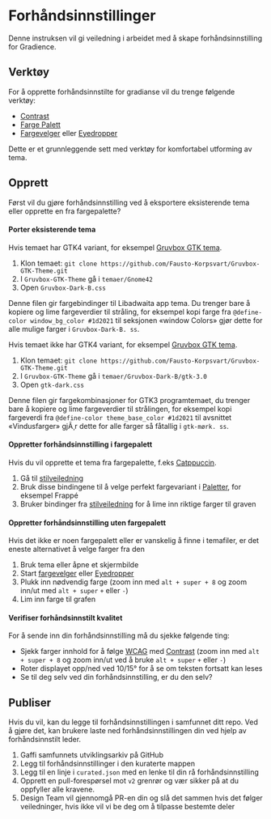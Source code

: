 # Forhåndsinnstillinger

Denne instruksen vil gi veiledning i arbeidet med å skape forhåndsinnstilling for Gradience.

## Verktøy

For å opprette forhåndsinnstilte for gradianse vil du trenge følgende verktøy:

- [Contrast](https://flathub.org/apps/details/org.gnome.design.Contrast)
- [Farge Palett](https://flathub.org/apps/details/org.gnome.design.Palette)
- [Fargevelger](https://extensions.gnome.org/extension/3396/color-picker) eller [Eyedropper](https://github.com/FineFindus/eyedropper)

Dette er et grunnleggende sett med verktøy for komfortabel utforming av tema.

## Opprett

Først vil du gjøre forhåndsinnstilling ved å eksportere eksisterende tema eller opprette en fra fargepalette?

#### Porter eksisterende tema

Hvis temaet har GTK4 variant, for eksempel [Gruvbox GTK tema](https://github.com/Fausto-Korpsvart/Gruvbox-GTK-Theme).

1. Klon temaet: `git clone https://github.com/Fausto-Korpsvart/Gruvbox-GTK-Theme.git`
2. I `Gruvbox-GTK-Theme` gå i `temaer/Gnome42`
3. Open `Gruvbox-Dark-B.css`

Denne filen gir fargebindinger til Libadwaita app tema. Du trenger bare å kopiere og lime fargeverdier til stråling, for eksempel kopi farge fra `@define-color window_bg_color #1d2021` til seksjonen «window Colors» gjør dette for alle mulige farger i `Gruvbox-Dark-B. ss`.

Hvis temaet ikke har GTK4 variant, for eksempel [Gruvbox GTK tema](https://github.com/Fausto-Korpsvart/Gruvbox-GTK-Theme).

1. Klon temaet: `git clone https://github.com/Fausto-Korpsvart/Gruvbox-GTK-Theme.git`
2. I `Gruvbox-GTK-Theme` gå i `temaer/Gruvbox-Dark-B/gtk-3.0`
3. Open `gtk-dark.css`

Denne filen gir fargekombinasjoner for GTK3 programtemaet, du trenger bare å kopiere og lime fargeverdier til strålingen, for eksempel kopi fargeverdi fra `@define-color theme_base_color #1d2021` til avsnittet «Vindusfarger» gjÃ¸r dette for alle farger så fåtallig i `gtk-mørk. ss`.

#### Oppretter forhåndsinnstilling i fargepalett

Hvis du vil opprette et tema fra fargepalette, f.eks [Catppuccin](https://github.com/catppuccin/catppuccin).

1. Gå til [stilveiledning](https://github.com/catppuccin/catppuccin/blob/main/docs/style-guide.md)
2. Bruk disse bindingene til å velge perfekt fargevariant i [Paletter](https://github.com/catppuccin/catppuccin#-palettes), for eksempel Frappé
3. Bruker bindinger fra [stilveiledning](https://github.com/catppuccin/catppuccin/blob/main/docs/style-guide.md) for å lime inn riktige farger til graven

#### Oppretter forhåndsinnstilling uten fargepalett

Hvis det ikke er noen fargepalett eller er vanskelig å finne i temafiler, er det eneste alternativet å velge farger fra den

1. Bruk tema eller åpne et skjermbilde
2. Start [fargevelger](https://extensions.gnome.org/extension/3396/color-picker) eller [Eyedropper](https://github.com/FineFindus/eyedropper)
3. Plukk inn nødvendig farge (zoom inn med `alt + super + 8` og zoom inn/ut med `alt + super` `+` eller `-`)
4. Lim inn farge til grafen

#### Verifiser forhåndsinnstilt kvalitet

For å sende inn din forhåndsinnstilling må du sjekke følgende ting:

- Sjekk farger innhold for å følge [WCAG](https://www.w3.org/WAI/standards-guidelines/wcag) med [Contrast](https://flathub.org/apps/details/org.gnome.design.Contrast) (zoom inn med `alt + super + 8` og zoom inn/ut ved å bruke `alt + super` `+` eller `-`)
- Roter displayet opp/ned ved 10/15° for å se om teksten fortsatt kan leses
- Se til deg selv ved din forhåndsinnstilling, er du den selv?

## Publiser

Hvis du vil, kan du legge til forhåndsinnstillingen i samfunnet ditt repo. Ved å gjøre det, kan brukere laste ned forhåndsinnstillingen din ved hjelp av forhåndsinnstilt leder.

1. Gaffi samfunnets utviklingsarkiv på GitHub
2. Legg til forhåndsinnstillinger i den kuraterte mappen
3. Legg til en linje i `curated.json` med en lenke til din rå forhåndsinnstilling
4. Opprett en pull-forespørsel mot `v2` grenrør og vær sikker på at du oppfyller alle kravene.
5. Design Team vil gjennomgå PR-en din og slå det sammen hvis det følger veiledninger, hvis ikke vil vi be deg om å tilpasse bestemte deler
